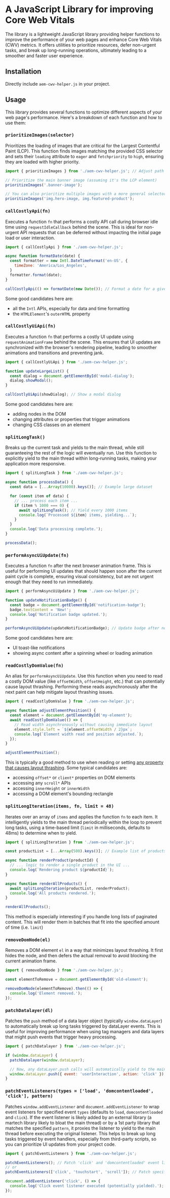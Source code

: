 # A JavaScript Library for improving Core Web Vitals

The library is a lightweight JavaScript library providing helper functions to improve the performance of your web pages and enhance Core Web Vitals (CWV) metrics. It offers utilities to prioritize resources, defer non-urgent tasks, and break up long-running operations, ultimately leading to a smoother and faster user experience.

## Installation

Directly include `aem-cwv-helper.js` in your project.

## Usage

This library provides several functions to optimize different aspects of your web page's performance. Here's a breakdown of each function and how to use them:

### `prioritizeImages(selector)`

Prioritizes the loading of images that are critical for the Largest Contentful Paint (LCP). This function finds images matching the provided CSS selector and sets their `loading` attribute to `eager` and `fetchpriority` to `high`, ensuring they are loaded with higher priority.

```javascript
import { prioritizeImages } from './aem-cwv-helper.js'; // Adjust path if needed

// Prioritize the main banner image (assuming it's the LCP element)
prioritizeImages('.banner-image');

// You can also prioritize multiple images with a more general selector
prioritizeImages('img.hero-image, img.featured-product');
```

### `callCostlyApi(fn)`

Executes a function `fn` that performs a costly API call during browser idle time using `requestIdleCallback` behind the scene. This is ideal for non-urgent API requests that can be deferred without impacting the initial page load or user interaction.

```javascript
import { callCostlyApi } from './aem-cwv-helper.js';

async function formatDate(date) {
  const formatter = new Intl.DateTimeFormat('en-US', {
    timeZone: 'America/Los_Angeles',
  }
  formatter.format(date);
}

callCostlyApi(() => formatDate(new Date()); // Format a date for a given region
```

Some good candidates here are:
- all the `Intl` APIs, especially for data and time formatting
- the `HTMLElement`'s `outerHTML` property

### `callCostlyUiApi(fn)`

Executes a function `fn` that performs a costly UI update using `requestAnimationFrame` behind the scene. This ensures that UI updates are synchronized with the browser's rendering pipeline, leading to smoother animations and transitions and preventing jank.

```javascript
import { callCostlyUiApi } from './aem-cwv-helper.js';

function updateLargeList() {
  const dialog = document.getElementById('modal-dialog');
  dialog.showModal();
}

callCostlyUiApi(showDialog); // Show a modal dialog
```

Some good candidates here are:
- adding nodes in the DOM
- changing attributes or properties that trigger animations
- changing CSS classes on an element

### `splitLongTask()`

Breaks up the current task and yields to the main thread, while still guaranteeing the rest of the logic will eventually run. Use this function to explicitly yield to the main thread within long-running tasks, making your application more responsive.

```javascript
import { splitLongTask } from './aem-cwv-helper.js';

async function processData() {
  const data = [...Array(10000).keys()]; // Example large dataset

  for (const item of data) {
    // ... process each item ...
    if (item % 1000 === 0) {
      await splitLongTask(); // Yield every 1000 items
      console.log(`Processed ${item} items, yielding...`);
    }
  }
  console.log('Data processing complete.');
}

processData();
```

### `performAsyncUiUpdate(fn)`

Executes a function `fn` after the next browser animation frame. This is useful for performing UI updates that should happen soon after the current paint cycle is complete, ensuring visual consistency, but are not urgent enough that they need to run immediately.

```javascript
import { performAsyncUiUpdate } from './aem-cwv-helper.js';

function updateNotificationBadge() {
  const badge = document.getElementById('notification-badge');
  badge.textContent = 'New!';
  console.log('Notification badge updated.');
}

performAsyncUiUpdate(updateNotificationBadge); // Update badge after next paint
```

Some good candidates here are:
- UI toast-like notifications
- showing async content after a spinning wheel or loading animation

### `readCostlyDomValue(fn)`

An alias for `performAsyncUiUpdate`. Use this function when you need to read a costly DOM value (like `offsetWidth`, `offsetHeight`, etc.) that can potentially cause layout thrashing. Performing these reads asynchronously after the next paint can help mitigate layout thrashing issues.

```javascript
import { readCostlyDomValue } from './aem-cwv-helper.js';

async function adjustElementPosition() {
  const element = document.getElementById('my-element');
  await readCostlyDomValue(() => {
    // Read width asynchronously without causing immediate layout
    element.style.left = `${element.offsetWidth / 2}px`;
    console.log(`Element width read and position adjusted.`);
  });
}

adjustElementPosition();
```

This is typically a good method to use when reading or setting [any property that causes layout thrashing](https://gist.github.com/paulirish/5d52fb081b3570c81e3a). Some typical candidates are:
- accessing `offset*` or `client*` properties on DOM elements
- accessing any `scroll*` APIs
- accessing `innerHeight` or `innerWidth`
- accessing a DOM element's bounding rectangle

### `splitLongIteration(items, fn, limit = 48)`

Iterates over an array of `items` and applies the function `fn` to each item. It intelligently yields to the main thread periodically within the loop to prevent long tasks, using a time-based limit (`limit` in milliseconds, defaults to 48ms) to determine when to yield.

```javascript
import { splitLongIteration } from './aem-cwv-helper.js';

const productList = [...Array(500).keys()]; // Example list of products

async function renderProduct(productId) {
  // ... logic to render a single product in the UI ...
  console.log(`Rendering product ${productId}`);
}

async function renderAllProducts() {
  await splitLongIteration(productList, renderProduct);
  console.log('All products rendered.');
}

renderAllProducts();
```

This method is especially interesting if you handle long lists of paginated content.
This will render them in batches that fit into the specified amount of time (i.e. `limit`)

### `removeDomNode(el)`

Removes a DOM element `el` in a way that minimizes layout thrashing. It first hides the node, and then defers the actual removal to avoid blocking the current animation frame.

```javascript
import { removeDomNode } from './aem-cwv-helper.js';

const elementToRemove = document.getElementById('old-element');

removeDomNode(elementToRemove).then(() => {
  console.log('Element removed.');
});
```

### `patchDatalayer(dl)`

Patches the `push` method of a data layer object (typically `window.dataLayer`) to automatically break up long tasks triggered by dataLayer events. This is useful for improving performance when using tag managers and data layers that might push events that trigger heavy processing.

```javascript
import { patchDatalayer } from './aem-cwv-helper.js';

if (window.dataLayer) {
  patchDatalayer(window.dataLayer);

  // Now, any dataLayer.push calls will automatically yield to the main thread
  window.dataLayer.push({ event: 'userInteraction', action: 'click' });
}
```

### `patchEventListeners(types = ['load', 'domcontentloaded', 'click'], pattern)`

Patches `window.addEventListener` and `document.addEventListener` to wrap event listeners for specified event `types` (defaults to `load`, `domcontentloaded` and `click`).  If the event listener is likely added by an external library (a martech library likely to bloat the main thread) or by a 1st party library that matches the specified `pattern`, it proxies the listener to yield to the main thread before executing the original listener. This helps to break up long tasks triggered by event handlers, especially from third-party scripts, so you can prioritize UI updates from your project code.

```javascript
import { patchEventListeners } from './aem-cwv-helper.js';

patchEventListeners(); // Patch 'click' and 'domcontentloaded' event listeners (default)
// or
patchEventListeners(['click', 'touchstart', 'scroll']); // Patch specific event types

document.addEventListener('click', () => {
  console.log('Click event listener executed (potentially yielded).');
});
```
